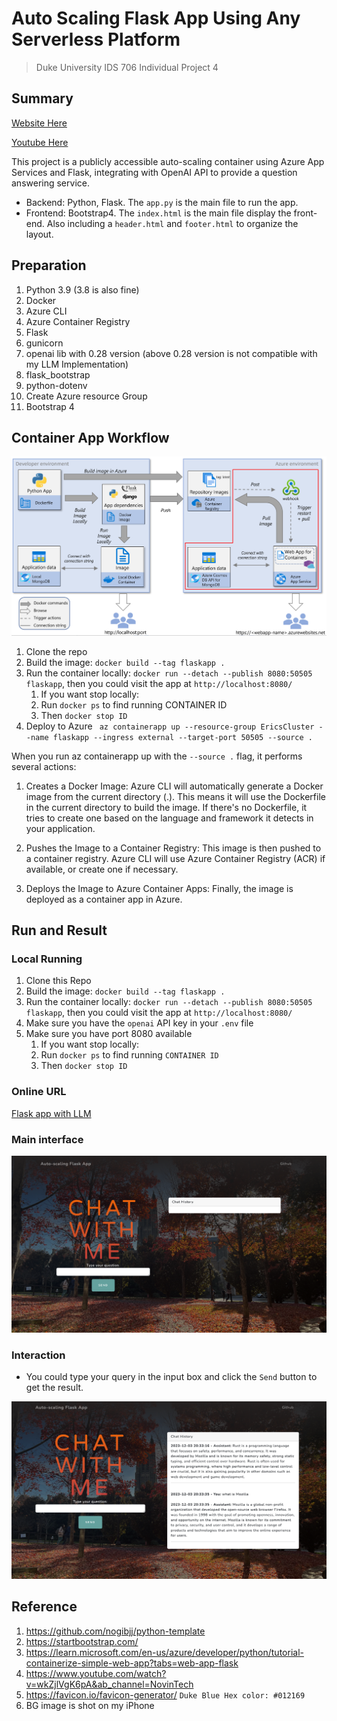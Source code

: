 # Auto Scaling Flask App Using Any Serverless Platform

> Duke University IDS 706 Individual Project 4

## Summary

[Website Here](https://flaskapp.ambitiouswater-3b3443ba.centralus.azurecontainerapps.io/)

[Youtube Here](https://youtu.be/vAQaL4uKK0k)

This project is a publicly accessible auto-scaling container using Azure App Services and Flask, integrating with OpenAI API to provide a question answering service.

- Backend: Python, Flask. The `app.py` is the main file to run the app.
- Frontend: Bootstrap4. The `index.html` is the main file display the front-end. Also including a `header.html` and `footer.html` to organize the layout.

## Preparation

1. Python 3.9 (3.8 is also fine)
2. Docker
3. Azure CLI
4. Azure Container Registry
5. Flask
6. gunicorn
7. openai lib with 0.28 version (above 0.28 version is not compatible with my LLM Implementation) 
8. flask_bootstrap 
9. python-dotenv
10. Create Azure resource Group
11. Bootstrap 4

## Container App Workflow

![img.png](img.png)

1. Clone the repo
2. Build the image: `docker build --tag flaskapp .`
3. Run the container locally: `docker run --detach --publish 8080:50505 flaskapp`, then you could visit the app at `http://localhost:8080/`
   1. If you want stop locally:
   2. Run `docker ps` to find running CONTAINER ID
   3. Then `docker stop ID`
4. Deploy to Azure ` az containerapp up --resource-group EricsCluster --name flaskapp --ingress external --target-port 50505 --source .`

When you run az containerapp up with the `--source .` flag, it performs several actions:

1. Creates a Docker Image: Azure CLI will automatically generate a Docker image from the current directory (.). This means it will use the Dockerfile in the current directory to build the image. If there's no Dockerfile, it tries to create one based on the language and framework it detects in your application.

2. Pushes the Image to a Container Registry: This image is then pushed to a container registry. Azure CLI will use Azure Container Registry (ACR) if available, or create one if necessary.

3. Deploys the Image to Azure Container Apps: Finally, the image is deployed as a container app in Azure.


## Run and Result

### Local Running
1. Clone this Repo
2. Build the image: `docker build --tag flaskapp .`
3. Run the container locally: `docker run --detach --publish 8080:50505 flaskapp`, then you could visit the app at `http://localhost:8080/`
4. Make sure you have the `openai` API key in your `.env` file
5. Make sure you have port 8080 available
   1. If you want stop locally:
   2. Run `docker ps` to find running `CONTAINER ID`
   3. Then `docker stop ID`

### Online URL
[Flask app with LLM](https://flaskapp.ambitiouswater-3b3443ba.centralus.azurecontainerapps.io/)

### Main interface
![img_1.png](img_1.png)

### Interaction
- You could type your query in the input box and click the `Send` button to get the result.

![img_2.png](img_2.png)

## Reference

1. https://github.com/nogibjj/python-template
2. https://startbootstrap.com/
3. https://learn.microsoft.com/en-us/azure/developer/python/tutorial-containerize-simple-web-app?tabs=web-app-flask
4. https://www.youtube.com/watch?v=wkZjlVgK6pA&ab_channel=NovinTech
5. https://favicon.io/favicon-generator/ `Duke Blue Hex color: #012169`
6. BG image is shot on my iPhone

